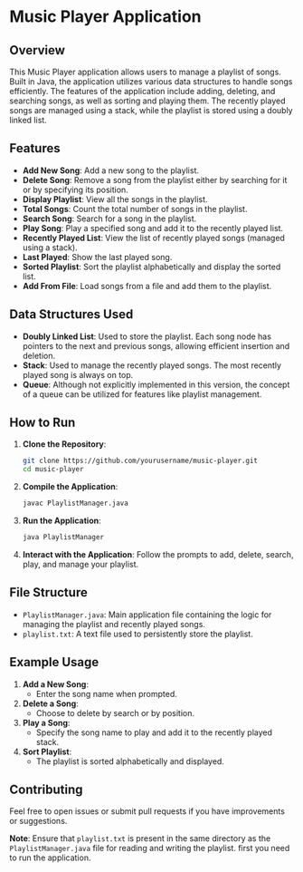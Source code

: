 # Music Player Application

## Overview

This Music Player application allows users to manage a playlist of songs. Built in Java, the application utilizes various data structures to handle songs efficiently. The features of the application include adding, deleting, and searching songs, as well as sorting and playing them. The recently played songs are managed using a stack, while the playlist is stored using a doubly linked list.

## Features

- **Add New Song**: Add a new song to the playlist.
- **Delete Song**: Remove a song from the playlist either by searching for it or by specifying its position.
- **Display Playlist**: View all the songs in the playlist.
- **Total Songs**: Count the total number of songs in the playlist.
- **Search Song**: Search for a song in the playlist.
- **Play Song**: Play a specified song and add it to the recently played list.
- **Recently Played List**: View the list of recently played songs (managed using a stack).
- **Last Played**: Show the last played song.
- **Sorted Playlist**: Sort the playlist alphabetically and display the sorted list.
- **Add From File**: Load songs from a file and add them to the playlist.

## Data Structures Used

- **Doubly Linked List**: Used to store the playlist. Each song node has pointers to the next and previous songs, allowing efficient insertion and deletion.
- **Stack**: Used to manage the recently played songs. The most recently played song is always on top.
- **Queue**: Although not explicitly implemented in this version, the concept of a queue can be utilized for features like playlist management.

## How to Run

1. **Clone the Repository**:
    ```bash
    git clone https://github.com/yourusername/music-player.git
    cd music-player
    ```

2. **Compile the Application**:
    ```bash
    javac PlaylistManager.java
    ```

3. **Run the Application**:
    ```bash
    java PlaylistManager
    ```

4. **Interact with the Application**:
    Follow the prompts to add, delete, search, play, and manage your playlist.

## File Structure

- `PlaylistManager.java`: Main application file containing the logic for managing the playlist and recently played songs.
- `playlist.txt`: A text file used to persistently store the playlist.

## Example Usage

1. **Add a New Song**:
    - Enter the song name when prompted.
2. **Delete a Song**:
    - Choose to delete by search or by position.
3. **Play a Song**:
    - Specify the song name to play and add it to the recently played stack.
4. **Sort Playlist**:
    - The playlist is sorted alphabetically and displayed.

## Contributing

Feel free to open issues or submit pull requests if you have improvements or suggestions. 



**Note**: Ensure that `playlist.txt` is present in the same directory as the `PlaylistManager.java` file for reading and writing the playlist.
   first you need to run the application.

